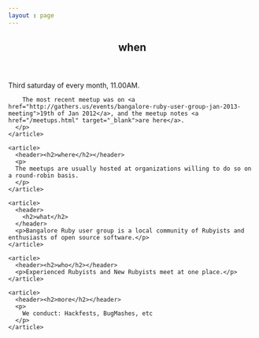 ```yaml
---
layout : page
---
```


<section id="container">
  <div id="flash"></div>

  <section class='column'>
    <article>
      <header><h2>when</h2></header>
      <p>
        Third saturday of every month, 11.00AM. 
        
        The most recent meetup was on <a href="http://gathers.us/events/bangalore-ruby-user-group-jan-2013-meeting">19th of Jan 2012</a>, and the meetup notes <a href="/meetups.html" target="_blank">are here</a>.
      </p>
    </article>
  
    <article>
      <header><h2>where</h2></header>
      <p> 
      The meetups are usually hosted at organizations willing to do so on a round-robin basis.
      </p>
    </article>
  
    <article>
      <header>
        <h2>what</h2>
      </header>
      <p>Bangalore Ruby user group is a local community of Rubyists and enthusiasts of open source software.</p>
    </article>
  
    <article>
      <header><h2>who</h2></header>
      <p>Experienced Rubyists and New Rubyists meet at one place.</p>
    </article>
  
    <article>
      <header><h2>more</h2></header>
      <p>
        We conduct: Hackfests, BugMashes, etc       
      </p>
    </article>
  </section>

</section>


